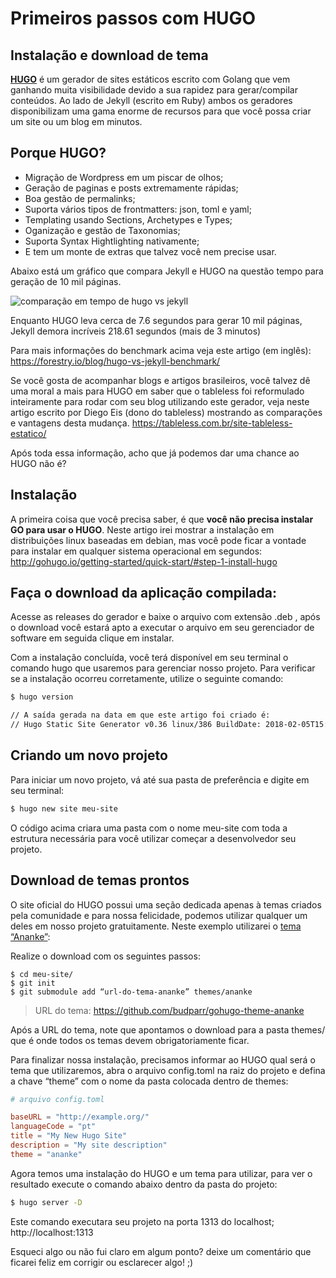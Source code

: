 # Primeiros passos com HUGO
## Instalação e download de tema

[**HUGO**](http://gohugo.io/) é um gerador de sites estáticos escrito com Golang que vem ganhando muita visibilidade devido a sua rapidez para gerar/compilar conteúdos. Ao lado de Jekyll (escrito em Ruby) ambos os geradores disponibilizam uma gama enorme de recursos para que você possa criar um site ou um blog em minutos.

## Porque HUGO?

* Migração de Wordpress em um piscar de olhos;
* Geração de paginas e posts extremamente rápidas;
* Boa gestão de permalinks;
* Suporta vários tipos de frontmatters: json, toml e yaml;
* Templating usando Sections, Archetypes e Types;
* Oganização e gestão de Taxonomias;
* Suporta Syntax Hightlighting nativamente;
* E tem um monte de extras que talvez você nem precise usar.

Abaixo está um gráfico que compara Jekyll e HUGO na questão tempo para geração de 10 mil páginas.

![comparação em tempo de hugo vs jekyll](https://cdn-images-1.medium.com/max/800/1*NqslqUZ25sFZUSwNz-7X9A.png)

Enquanto HUGO leva cerca de 7.6 segundos para gerar 10 mil páginas, Jekyll demora incríveis 218.61 segundos (mais de 3 minutos)

Para mais informações do benchmark acima veja este artigo (em inglês): https://forestry.io/blog/hugo-vs-jekyll-benchmark/

Se você gosta de acompanhar blogs e artigos brasileiros, você talvez dê uma moral a mais para HUGO em saber que o tableless foi reformulado inteiramente para rodar com seu blog utilizando este gerador, veja neste artigo escrito por Diego Eis (dono do tableless) mostrando as comparações e vantagens desta mudança. https://tableless.com.br/site-tableless-estatico/

Após toda essa informação, acho que já podemos dar uma chance ao HUGO não é?

## Instalação
A primeira coisa que você precisa saber, é que **você não precisa instalar GO para usar o HUGO**. Neste artigo irei mostrar a instalação em distribuições linux baseadas em debian, mas você pode ficar a vontade para instalar em qualquer sistema operacional em segundos: http://gohugo.io/getting-started/quick-start/#step-1-install-hugo

## Faça o download da aplicação compilada:

Acesse as releases do gerador e baixe o arquivo com extensão .deb , após o download você estará apto a executar o arquivo em seu gerenciador de software em seguida clique em instalar.

Com a instalação concluída, você terá disponível em seu terminal o comando hugo que usaremos para gerenciar nosso projeto. Para verificar se a instalação ocorreu corretamente, utilize o seguinte comando:
```sh
$ hugo version

// A saída gerada na data em que este artigo foi criado é:
// Hugo Static Site Generator v0.36 linux/386 BuildDate: 2018-02-05T15:22:28Z
```

## Criando um novo projeto
Para iniciar um novo projeto, vá até sua pasta de preferência e digite em seu terminal:
```sh
$ hugo new site meu-site
```
O código acima criara uma pasta com o nome meu-site com toda a estrutura necessária para você utilizar começar a desenvolvedor seu projeto.

## Download de temas prontos
O site oficial do HUGO possui uma seção dedicada apenas à temas criados pela comunidade e para nossa felicidade, podemos utilizar qualquer um deles em nosso projeto gratuitamente. Neste exemplo utilizarei o [tema “Ananke”](https://github.com/budparr/gohugo-theme-ananke):

Realize o download com os seguintes passos:

```
$ cd meu-site/
$ git init
$ git submodule add “url-do-tema-ananke” themes/ananke
```

> URL do tema: https://github.com/budparr/gohugo-theme-ananke

Após a URL do tema, note que apontamos o download para a pasta themes/ que é onde todos os temas devem obrigatoriamente ficar.

Para finalizar nossa instalação, precisamos informar ao HUGO qual será o tema que utilizaremos, abra o arquivo config.toml na raiz do projeto e defina a chave “theme” com o nome da pasta colocada dentro de themes:

```toml
# arquivo config.toml

baseURL = "http://example.org/"
languageCode = "pt"
title = "My New Hugo Site"
description = "My site description"
theme = "ananke"
```

Agora temos uma instalação do HUGO e um tema para utilizar, para ver o resultado execute o comando abaixo dentro da pasta do projeto:

```sh
$ hugo server -D
```

Este comando executara seu projeto na porta 1313 do localhost; http://localhost:1313

Esqueci algo ou não fui claro em algum ponto? deixe um comentário que ficarei feliz em corrigir ou esclarecer algo! ;)
